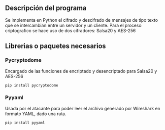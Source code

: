 ## Descripción del programa
Se implementa en Python el cifrado y descifrado de mensajes de tipo texto que se intercambian entre un servidor y un cliente. Para el proceso criptografico se hace uso de dos cifradores: Salsa20 y AES-256


## Librerias o paquetes necesarios

### Pycryptodome
Encargado de las funciones de encriptado y desencriptado para Salsa20 y AES-256
```
pip install pycryptodome
```

### Pyyaml
Usada por el atacante para poder leer el archivo generado por Wireshark en formato YAML, dado una ruta.

```
pip install pyyaml
```